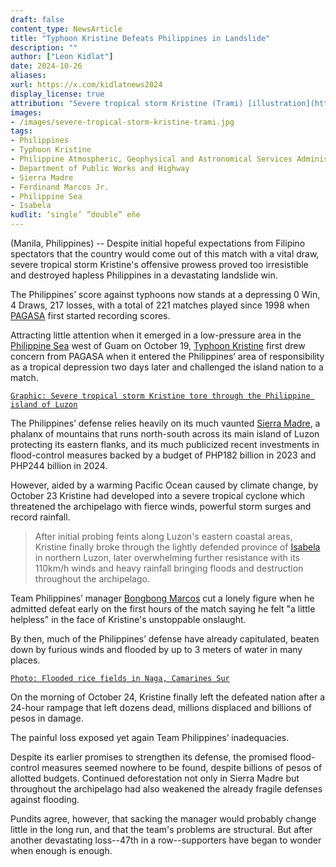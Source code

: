 ```yaml
---
draft: false
content_type: NewsArticle
title: "Typhoon Kristine Defeats Philippines in Landslide"
description: ""
author: ["Leon Kidlat"]
date: 2024-10-26
aliases:
xurl: https://x.com/kidlatnews2024
display_license: true
attribution: "Severe tropical storm Kristine (Trami) [illustration](https://en.wikipedia.org/wiki/File:ECDM_20241023_TC_TRAMI.pdf) and flooded rice fields in Naga, Camarines Sur [photo](https://commons.wikimedia.org/wiki/File:Rice_fields_submerged_in_flooding_in_Naga,_Camarines_Sur.jpg) from Wikimedia."
images:
- /images/severe-tropical-storm-kristine-trami.jpg
tags:
- Philippines
- Typhoon Kristine
- Philippine Atmospheric, Geophysical and Astronomical Services Administration
- Department of Public Works and Highway
- Sierra Madre
- Ferdinand Marcos Jr.
- Philippine Sea
- Isabela
kudlit: ‘single’ “double” eñe
---
```

(Manila, Philippines) -- Despite initial hopeful expectations from Filipino spectators that the country would come out of this match with a vital draw, severe tropical storm Kristine's offensive prowess proved too irresistible and destroyed hapless Philippines in a devastating landslide win.

The Philippines’ score against typhoons now stands at a depressing 0 Win, 4 Draws, 217 losses, with a total of 221 matches played since 1998 when [PAGASA](/tags/philippine-atmospheric-geophysical-and-astronomical-services-administration) first started recording scores.

Attracting little attention when it emerged in a low-pressure area in the [Philippine Sea](/tags/philippine-sea) west of Guam on October 19, [Typhoon Kristine](/tags/typhoon-kristine) first drew concern from  PAGASA when it entered the Philippines’ area of responsibility as a tropical depression two days later and challenged the island nation to a match.

[`Graphic: Severe tropical storm Kristine tore through the Philippine island of Luzon`](/images/severe-tropical-storm-kristine-trami.jpg)

The Philippines’ defense relies heavily on its much vaunted [Sierra Madre](/tags/sierra-madre), a phalanx of mountains that runs north-south across its main island of Luzon protecting its eastern flanks, and its much publicized recent investments in flood-control measures backed by a budget of PHP182 billion in 2023 and PHP244 billion in 2024.

However, aided by a warming Pacific Ocean caused by climate change, by October 23 Kristine had developed into a severe tropical cyclone which threatened the archipelago with fierce winds, powerful storm surges and record rainfall.

>After initial probing feints along Luzon's eastern coastal areas, Kristine finally broke through the lightly defended province of [Isabela](/tags/isabela) in northern Luzon, later overwhelming further resistance with its 110km/h winds and heavy rainfall bringing floods and destruction throughout the archipelago.

Team Philippines’ manager [Bongbong Marcos](/tags/ferdinand-marcos-jr) cut a lonely figure when he admitted defeat early on the first hours of the match saying he felt "a little helpless" in the face of Kristine's unstoppable onslaught.

By then, much of the Philippines’ defense have already capitulated, beaten down by furious winds and flooded by up to 3 meters of water in many places.

[`Photo: Flooded rice fields in Naga, Camarines Sur`](/image/flooded-rice-fields-naga-camarines-sur.jpg)

On the morning of October 24, Kristine finally left the defeated nation after a 24-hour rampage that left dozens dead, millions displaced and billions of pesos in damage.

The painful loss exposed yet again Team Philippines’ inadequacies.

Despite its earlier promises to strengthen its defense, the promised flood-control measures seemed nowhere to be found, despite billions of pesos of allotted budgets. Continued deforestation not only in Sierra Madre but throughout the archipelago had also weakened the already fragile defenses against flooding.

Pundits agree, however, that sacking the manager would probably change little in the long run, and that the team's problems are structural. But after another devastating loss--47th in a row--supporters have began to wonder when enough is enough.
